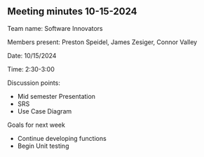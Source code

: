
## Meeting minutes 10-15-2024

Team name:   Software Innovators	

Members present:   Preston Speidel, James Zesiger, Connor Valley

Date:	10/15/2024

Time:	2:30-3:00

Discussion points: 

*   Mid semester Presentation
*	SRS
*	Use Case Diagram


Goals for next week 

*	Continue developing functions
*	Begin Unit testing



